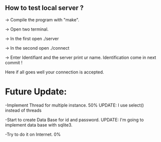 ## How to test local server ?

-> Compile the program with "make".

-> Open two terminal.

-> In the first open ./server

-> In the second open ./connect

-> Enter Identifiant and the server print ur name. Identification come in next commit !

Here if all goes well your connection is accepted.

# Future Update:

  -Implement Thread for multiple instance. 50%
	UPDATE: I use select() instead of threads
  
  -Start to create Data Base for id and password.
	UPDATE: I'm going to implement data base with sqlite3.
  
  -Try to do it on Internet. 0%

